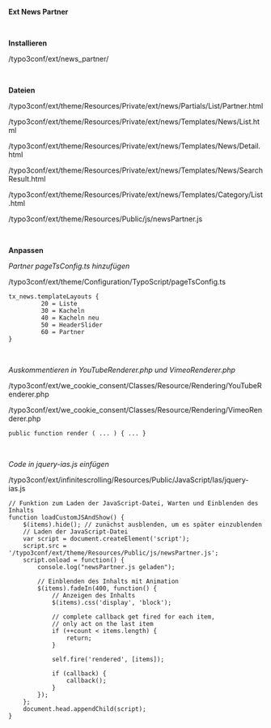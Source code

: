 **Ext News Partner**

&nbsp;

**Installieren**

/typo3conf/ext/news_partner/

&nbsp;

**Dateien**

/typo3conf/ext/theme/Resources/Private/ext/news/Partials/List/Partner.html

/typo3conf/ext/theme/Resources/Private/ext/news/Templates/News/List.html

/typo3conf/ext/theme/Resources/Private/ext/news/Templates/News/Detail.html

/typo3conf/ext/theme/Resources/Private/ext/news/Templates/News/SearchResult.html

/typo3conf/ext/theme/Resources/Private/ext/news/Templates/Category/List.html

/typo3conf/ext/theme/Resources/Public/js/newsPartner.js

&nbsp;

**Anpassen**

_Partner pageTsConfig.ts hinzufügen_

/typo3conf/ext/theme/Configuration/TypoScript/pageTsConfig.ts

```
tx_news.templateLayouts {
         20 = Liste
         30 = Kacheln
         40 = Kacheln neu
         50 = HeaderSlider
         60 = Partner
}
```

&nbsp;

_Auskommentieren in YouTubeRenderer.php und VimeoRenderer.php_

/typo3conf/ext/we_cookie_consent/Classes/Resource/Rendering/YouTubeRenderer.php

/typo3conf/ext/we_cookie_consent/Classes/Resource/Rendering/VimeoRenderer.php

```
public function render ( ... ) { ... }
```

&nbsp;

_Code in jquery-ias.js einfügen_

/typo3conf/ext/infinitescrolling/Resources/Public/JavaScript/Ias/jquery-ias.js

```
// Funktion zum Laden der JavaScript-Datei, Warten und Einblenden des Inhalts
function loadCustomJSAndShow() {
    $(items).hide(); // zunächst ausblenden, um es später einzublenden
    // Laden der JavaScript-Datei
    var script = document.createElement('script');
    script.src = '/typo3conf/ext/theme/Resources/Public/js/newsPartner.js';
    script.onload = function() {
        console.log("newsPartner.js geladen");
        
        // Einblenden des Inhalts mit Animation
        $(items).fadeIn(400, function() {
            // Anzeigen des Inhalts
            $(items).css('display', 'block');

            // complete callback get fired for each item,
            // only act on the last item
            if (++count < items.length) {
                return;
            }

            self.fire('rendered', [items]);

            if (callback) {
                callback();
            }
        });
    };
    document.head.appendChild(script);
}
```
